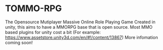 # TOMMO-RPG
The Opensource Mutiplayer Massive Online Role Playing Game
Created in unity, this aims to have a MMORPG base that is open source.
Most MMO based plugins for unity cost a bit (For example: https://www.assetstore.unity3d.com/en/#!/content/13867)
More infomation coming soon!
